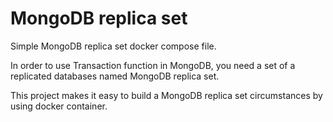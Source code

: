# MongoDB replica set

Simple MongoDB replica set docker compose file.

In order to use Transaction function in MongoDB, you need a set of a replicated databases named MongoDB replica set.

This project makes it easy to build a MongoDB replica set circumstances by using docker container.

